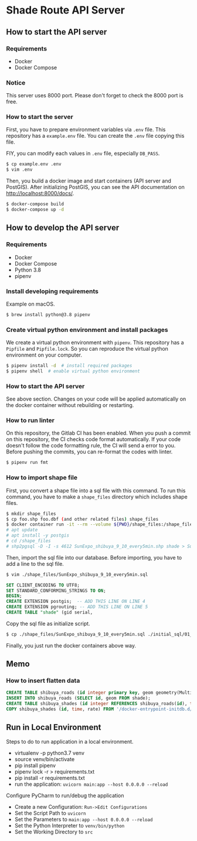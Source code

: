 # Shade Route API Server

## How to start the API server

### Requirements
- Docker
- Docker Compose

### Notice
This server uses 8000 port. Please don't forget to check the 8000 port is free.

### How to start the server
First, you have to prepare environment variables via `.env` file. This repository has a `example.env` file. You can create the `.env` file copying this file.

FIY, you can modify each values in `.env` file, especially `DB_PASS`.

```bash
$ cp example.env .env
$ vim .env
```

Then, you build a docker image and start containers (API server and PostGIS). After initializing PostGIS, you can see the API documentation on [http://localhost:8000/docs/](http://localhost:8000/docs/).

```bash
$ docker-compose build
$ docker-compose up -d
```

## How to develop the API server

### Requirements
- Docker
- Docker Compose
- Python 3.8
- pipenv

### Install developing requirements
Example on macOS.

```bash
$ brew install python@3.8 pipenv
```

### Create virtual python environment and install packages
We create a virtual python environment with `pipenv`. This repository has a `Pipfile` and `Pipfile.lock`. So you can reproduce the virtual python environment on your computer.

```bash
$ pipenv install -d  # install required packages
$ pipenv shell  # enable virtual python environment
```

### How to start the API server
See above section. Changes on your code will be applied automatically on the docker container without rebuilding or restarting.

### How to run linter
On this repository, the Gitlab CI has been enabled. When you push a commit on this repository, the CI checks code format automatically. If your code doesn't follow the code formatting rule, the CI will send a error to you. Before pushing the commits, you can re-format the codes with linter.

```bash
$ pipenv run fmt
```

### How to import shape file
First, you convert a shape file into a sql file with this command. To run this command, you have to make a `shape_files` directory which includes shape files. 

```bash
$ mkdir shape_files
$ cp foo.shp foo.dbf (and other related files) shape_files
$ docker container run -it --rm --volume ${PWD}/shape_files:/shape_files pgrouting/pgrouting:12-3.0-master bash
# apt update
# apt install -y postgis
# cd /shape_files
# shp2pgsql -D -I -s 4612 SunExpo_shibuya_9_10_every5min.shp shade > SunExpo_shibuya_9_10_every5min.sql
```

Then, import the sql file into our database. Before importing, you have to add a line to the sql file.

```bash
$ vim ./shape_files/SunExpo_shibuya_9_10_every5min.sql
```

```sql
SET CLIENT_ENCODING TO UTF8;
SET STANDARD_CONFORMING_STRINGS TO ON;
BEGIN;
CREATE EXTENSION postgis;  -- ADD THIS LINE ON LINE 4
CREATE EXTENSION pgrouting; -- ADD THIS LINE ON LINE 5
CREATE TABLE "shade" (gid serial,
```

Copy the sql file as initialize script.

```bash
$ cp ./shape_files/SunExpo_shibuya_9_10_every5min.sql ./initial_sql/01_import_shade_rates.sql
```

Finally, you just run the docker containers above way.

## Memo

### How to insert flatten data

```sql
CREATE TABLE shibuya_roads (id integer primary key, geom geometry(MultiLineString,4612));
INSERT INTO shibuya_roads (SELECT id, geom FROM shade);
CREATE TABLE shibuya_shades (id integer REFERENCES shibuya_roads(id), time time, rate float);
COPY shibuya_shades (id, time, rate) FROM '/docker-entrypoint-initdb.d/sun_expo_flatten.csv' DELIMITERS ',' CSV HEADER;
```

## Run in Local Environment
Steps to do to run application in a local environment.

* virtualenv -p python3.7 venv
* source venv/bin/activate
* pip install pipenv
* pipenv lock -r > requirements.txt
* pip install -r requirements.txt
* run the application: 
```uvicorn main:app --host 0.0.0.0 --reload```

Configure PyCharm to run/debug the application

* Create a new Configuration: `Run->Edit Configurations`
* Set the Script Path to `uvicorn`
* Set the Parameters to `main:app --host 0.0.0.0 --reload`
* Set the Python Interpreter to `venv/bin/python`
* Set the Working Directory to  `src`
